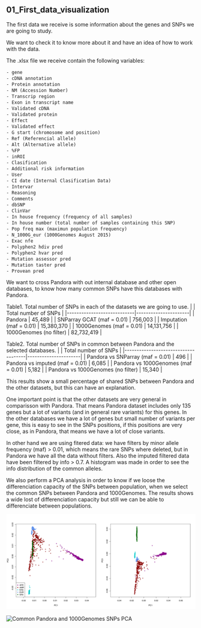 ## 01_First_data_visualization

The first data we receive is some information about the genes and SNPs we are going to study.

We want to check it to know more about it and have an idea of how to work with the data.

The .xlsx file we receive contain the following variables:

	- gene
	- cDNA annotation
	- Protein annotation
	- NM (Accession Number)
	- Transcrip region
	- Exon in transcript name
	- Validated cDNA
	- Validated protein
	- Effect 
	- Validated effect
	- G start (chromosome and position)
	- Ref (Referencial allele)
	- Alt (Alternative allele)
	- %FP
	- inROI
	- Clasification
	- Additional risk information
	- User
	- CI date (Internal Clasification Data)
	- Intervar
	- Reasoning
	- Comments
	- dbSNP
	- ClinVar
	- In house frequency (frequency of all samples)
	- In house number (total number of samples containing this SNP)
	- Pop freq max (maximun population frequency)
	- N_1000G_eur (1000Genomes August 2015)
	- Exac nfe
	- Polyphen2 hdiv pred
	- Polyphen2 hvar pred
	- Mutation assessor pred
	- Mutation taster pred
	- Provean pred

We want to cross Pandora with out internal database and other open databases, to know how many common SNPs have this databases with Pandora. 

Table1. Total number of SNPs in each of the datasets we are going to use.
|                            | Total number of SNPs |
|----------------------------|----------------------|
| Pandora                    | 45,489               |
| SNParray GCAT (maf = 0.01) | 756,003              |
| Imputation (maf = 0.01)    | 15,380,370           |
| 1000Genomes (maf = 0.01)   | 14,131,756           |
| 1000Genomes (no filter)    | 82,732,419           |

Table2. Total number of SNPs in common between Pandora and the selected databases.
|                                     | Total number of SNPs |
|-------------------------------------|----------------------|
| Pandora vs SNParray (maf = 0.01)    | 496                  |
| Pandora vs imputed (maf = 0.01)     | 6,085                |
| Pandora vs 1000Genomes (maf = 0.01) | 5,182                |
| Pandora vs 1000Genomes (no filter)  | 15,340               |

This results show a small percentage of shared SNPs between Pandora and the other datasets, but this can have an explanation. 

One important point is that the other datasets are very general in comparisson with Pandora. That means Pandora dataset includes only 135 genes but a lot of variants (and in general rare variants) for this genes. In the other databases we have a lot of genes but small number of variants per gene, this is easy to see in the SNPs positions, if this positions are very close, as in Pandora, that means we have a lot of close variants.

In other hand we are using fitered data: we have filters by minor allele frequency (maf) > 0.01, which means the rare SNPs where deleted, but in Pandora we have all the data without filters. Also the imputed filtered data have been filtered by info > 0.7. A histogram was made in order to see the info distribution of the common alleles. 

We also perform a PCA analysis in order to know if we loose the differenciation capacity of the SNPs between population, when we select the common SNPs between Pandora and 1000Genomes. The results shows a wide lost of differenciation capacity but still we can be able to differenciate between populations.

![1000Genomes PCA](../graphs/1000G_PCA.png)

![Common Pandora and 1000Genomes SNPs PCA](https://github.com/BeatrizCortes/Final-Grade-Project/tree/master/graphs/1000G_PCA.png)


